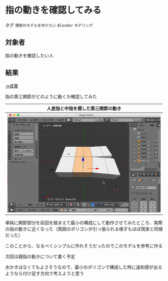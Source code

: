 # 指の動きを確認してみる

タグ `理想のモデルを作りたい` `Blender` `モデリング`

## 対象者

指の動きを確認したい人

## 結果

[→成果](https://github.com/shimomuh/model-base/commit/ab9f9e1cb0d827be1506317fc15c9819e57ae4cd)

指の第三関節がどのように動くか確認してみた

 

|人差指と中指を模した第三関節の動き|
|---|
|![](https://raw.githubusercontent.com/shimomuh/model-base/master/finger/finger.gif)|

単純に関節部分を前回を踏まえて最小の構成にして動作させてみたところ、実際の指の動きに近くなった（周囲のポリゴンが引っ張られる様子もほぼ現実と同様だった）

このことから、なるべくシンプルに作れそうだったのでこのモデルを参考に作る

次回は親指の動きについて書く予定

水かきはなくてもよさそうなので、最小のポリゴンで構成した時に違和感が出るようなら付け足す方向で考えようと思う
